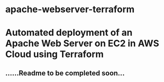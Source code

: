 # apache-webserver-terraform
# Automated deployment of an Apache Web Server on EC2 in AWS Cloud using Terraform 
## ......Readme to be completed soon...
